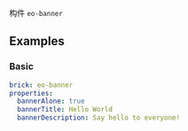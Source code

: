 构件 `eo-banner`

## Examples

### Basic

```yaml preview
brick: eo-banner
properties:
  bannerAlone: true
  bannerTitle: Hello World
  bannerDescription: Say hello to everyone!
```
